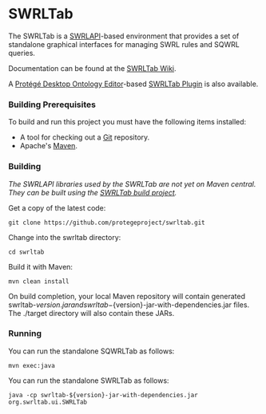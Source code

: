 SWRLTab
=======

The SWRLTab is a [SWRLAPI](https://github.com/protegeproject/swrlapi/wiki)-based environment that provides a set of standalone graphical interfaces for managing SWRL rules and SQWRL queries. 

Documentation can be found at the [SWRLTab Wiki](https://github.com/protegeproject/swrltab/wiki).

A [Protégé Desktop Ontology Editor](http://protege.stanford.edu)-based [SWRLTab Plugin](https://github.com/protegeproject/swrltab-plugin/wiki) is also available.

### Building Prerequisites

To build and run this project you must have the following items installed:

+ A tool for checking out a [Git](http://git-scm.com/) repository.
+ Apache's [Maven](http://maven.apache.org/index.html).

### Building

*The SWRLAPI libraries used by the SWRLTab are not yet on Maven central. They can be built using the [SWRLTab build project](https://github.com/protegeproject/swrltab-project).* 

Get a copy of the latest code:

    git clone https://github.com/protegeproject/swrltab.git 

Change into the swrltab directory:

    cd swrltab

Build it with Maven:

    mvn clean install

On build completion, your local Maven repository will contain generated swrltab-${version}.jar and swrltab-${version}-jar-with-dependencies.jar files.
The ./target directory will also contain these JARs.

### Running

You can run the standalone SQWRLTab as follows:

    mvn exec:java

You can run the standalone SWRLTab as follows:

    java -cp swrltab-${version}-jar-with-dependencies.jar org.swrltab.ui.SWRLTab 


